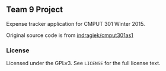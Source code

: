 ## Team 9 Project

Expense tracker application for CMPUT 301 Winter 2015.

Original source code is from [indragiek/cmput301as1](https://github.com/indragiek/cmput301as1)

### License

Licensed under the GPLv3. See `LICENSE` for the full license text.
